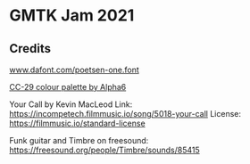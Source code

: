# GMTK Jam 2021


## Credits

www.dafont.com/poetsen-one.font

[CC-29 colour palette by Alpha6](https://lospec.com/palette-list/cc-29)

Your Call by Kevin MacLeod
Link: https://incompetech.filmmusic.io/song/5018-your-call
License: https://filmmusic.io/standard-license

Funk guitar and Timbre on freesound: https://freesound.org/people/Timbre/sounds/85415

